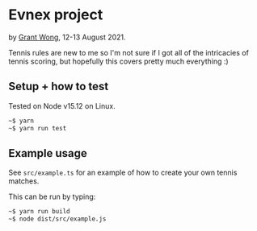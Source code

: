 Evnex project
=============

by [Grant Wong][github], 12-13 August 2021.

Tennis rules are new to me so I'm not sure if I got all of the intricacies
of tennis scoring, but hopefully this covers pretty much everything :)

Setup + how to test
-------------------

Tested on Node v15.12 on Linux.

```sh
~$ yarn
~$ yarn run test
```

Example usage
-------------

See `src/example.ts` for an example of how to create your own tennis matches.

This can be run by typing:

```sh
~$ yarn run build
~$ node dist/src/example.js
```


[github]: https://github.com/dddlr
